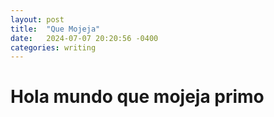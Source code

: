 ```yaml
---
layout: post
title:  "Que Mojeja"
date:   2024-07-07 20:20:56 -0400
categories: writing
---
```

# Hola mundo que mojeja primo
